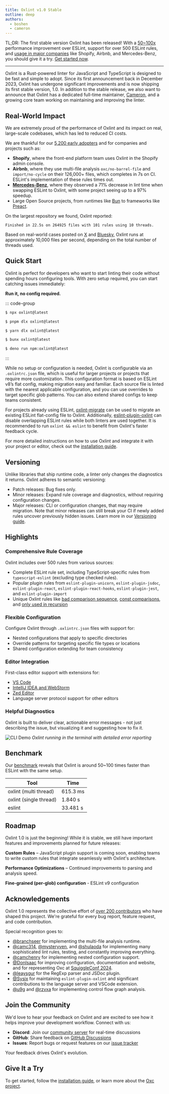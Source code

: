 ```yaml
---
title: Oxlint v1.0 Stable
outline: deep
authors:
  - boshen
  - cameron
---
```


<AppBlogPostHeader />

TL;DR: The first stable version Oxlint has been released! With a [50~100x](#benchmark) performance improvement over ESLint, support for over 500 ESLint rules, and [usage in major companies](#real-world-impact) like Shopify, Airbnb, and Mercedes-Benz, you should give it a try. [Get started now](#quick-start).

---

Oxlint is a Rust-powered linter for JavaScript and TypeScript is designed to be fast and simple to adopt. Since its first announcement back in December 2023, Oxlint has undergone significant improvements and is now shipping its first stable version, 1.0.
In addition to the stable release, we also want to announce that Oxlint has a dedicated full-time maintainer, [Cameron](https://github.com/camc314), and a growing core team working on maintaining and improving the linter.

## Real-World Impact

We are extremely proud of the performance of Oxlint and its impact on real, large-scale codebases, which has led to reduced CI costs.

We are thankful for our [5,200 early adopters](https://github.com/oxc-project/oxc/network/dependents) and for companies and projects such as:

- **Shopify**, where the front-end platform team uses Oxlint in the Shopify admin console.
- **Airbnb**, where they use multi-file analysis `oxc/no-barrel-file` and `import/no-cycle` on their 126,000+ files, which completes in 7s on CI. ESLint's implementation of these rules times out.
- [**Mercedes-Benz**](https://www.mercedes-benz.io/blog/2025-05-16-how-can-modern-tooling-save-mercedes-benz-io-engineering-time), where they observed a 71% decrease in lint time when swapping ESLint to Oxlint, with some project seeing up to a 97% speedup.
- Large Open Source projects, from runtimes like [Bun](https://github.com/oven-sh/bun/blob/main/oxlint.json) to frameworks like [Preact](https://github.com/preactjs/preact/blob/main/oxlint.json).

On the largest repository we found, Oxlint reported:

```
Finished in 22.5s on 264925 files with 101 rules using 10 threads.
```

Based on real-world cases posted on [X](https://x.com/boshen_c/status/1928264877115597053) and [Bluesky](https://bsky.app/profile/boshen.github.io/post/3lqe47xi47c2e),
Oxlint runs at approximately 10,000 files per second, depending on the total number of threads used.

## Quick Start

Oxlint is perfect for developers who want to start linting their code without spending hours configuring tools. With zero setup required, you can start catching issues immediately:

**Run it, no config required.**

::: code-group

```sh [npm]
$ npx oxlint@latest
```

```sh [pnpm]
$ pnpm dlx oxlint@latest
```

```sh [yarn]
$ yarn dlx oxlint@latest
```

```sh [bun]
$ bunx oxlint@latest
```

```sh [deno]
$ deno run npm:oxlint@latest
```

:::

While no setup or configuration is needed, Oxlint is configurable via an `.oxlintrc.json` file, which is useful for larger projects or projects that require more customization.
This configuration format is based on ESLint v8’s flat config, making migration easy and familiar.
Each source file is linted with the nearest applicable configuration, and you can use overrides to target specific glob patterns.
You can also extend shared configs to keep teams consistent.

For projects already using ESLint, [oxlint-migrate](https://github.com/oxc-project/oxlint-migrate) can be used to migrate an existing ESLint flat-config file to Oxlint.
Additionally, [eslint-plugin-oxlint](https://github.com/oxc-project/eslint-plugin-oxlint) can disable overlapping ESLint rules while both linters are used together.
It is recommended to run `oxlint && eslint` to benefit from Oxlint's faster feedback cycle.

For more detailed instructions on how to use Oxlint and integrate it with your project or editor, check out the [installation guide](https://oxc.rs/docs/guide/usage/linter).

## Versioning

Unlike libraries that ship runtime code, a linter only changes the diagnostics it returns. Oxlint adheres to semantic versioning:

- Patch releases: Bug fixes only.
- Minor releases: Expand rule coverage and diagnostics, without requiring configuration changes.
- Major releases: CLI or configuration changes, that may require migration.
  Note that minor releases can still break your CI if newly added rules uncover previously hidden issues. Learn more in our [Versioning guide](https://oxc.rs/docs/guide/usage/linter/versioning).

## Highlights

### Comprehensive Rule Coverage

Oxlint includes over 500 rules from various sources:

- Complete ESLint rule set, including TypeScript-specific rules from `typescript-eslint` (excluding type checked rules).
- Popular plugin rules from `eslint-plugin-unicorn`, `eslint-plugin-jsdoc`, `eslint-plugin-react`, `eslint-plugin-react-hooks`, `eslint-plugin-jest`, and `eslint-plugin-import`
- Unique Oxlint rules like [bad comparison sequence](https://oxc.rs/docs/guide/usage/linter/rules/oxc/bad-comparison-sequence), [const comparisons](https://oxc.rs/docs/guide/usage/linter/rules/oxc/const-comparisons), and [only used in recursion](https://oxc.rs/docs/guide/usage/linter/rules/oxc/only-used-in-recursion)

### Flexible Configuration

Configure Oxlint through `.oxlintrc.json` files with support for:

- Nested configurations that apply to specific directories
- Override patterns for targeting specific file types or locations
- Shared configuration extending for team consistency

### Editor Integration

First-class editor support with extensions for:

- [VS Code](https://marketplace.visualstudio.com/items?itemName=oxc.oxc-vscode)
- [IntelliJ IDEA and WebStorm](https://plugins.jetbrains.com/plugin/27061-oxc)
- [Zed Editor](https://zed.dev/extensions?query=oxc)
- Language server protocol support for other editors

### Helpful Diagnostics

Oxlint is built to deliver clear, actionable error messages - not just describing the issue, but visualizing it and suggesting how to fix it.

![CLI Demo](https://github.com/oxc-project/oxc/assets/1430279/094a3b24-0433-42ae-aad2-48a7dec2b985)
_Oxlint running in the terminal with detailed error reporting_

## Benchmark

Our [benchmark](https://github.com/oxc-project/bench-javascript-linter) reveals that Oxlint is around 50~100 times faster than ESLint with the same setup.

| Tool                   | Time     |
| ---------------------- | -------- |
| oxlint (multi thread)  | 615.3 ms |
| oxlint (single thread) | 1.840 s  |
| eslint                 | 33.481 s |

## Roadmap

Oxlint 1.0 is just the beginning! While it is stable, we still have important features and improvements planned for future releases:

**Custom Rules** – JavaScript plugin support is coming soon, enabling teams to write custom rules that integrate seamlessly with Oxlint's architecture.

**Performance Optimizations** – Continued improvements to parsing and analysis speed.

**Fine-grained (per-glob) configuration** - ESLint v9 configuration

## Acknowledgements

Oxlint 1.0 represents the collective effort of [over 200 contributors](https://github.com/oxc-project/oxc/graphs/contributors) who have shaped this project. We're grateful for every bug report, feature request, and code contribution.

Special recognition goes to:

- [@branchseer](https://github.com/branchseer) for implementing the multi-file analysis runtime.
- [@camc314](https://github.com/camc314), [@mysteryven](https://github.com/mysteryven), and [@shulaoda](https://github.com/shulaoda) for implementing many sophisticated lint rules, testing, and constantly improving everything.
- [@camchenry](https://github.com/camchenry) for implementing nested configuration support.
- [@DonIsaac](https://github.com/DonIsaac) for improving configuration, documentation and website, and for representing Oxc at [SquiggleConf 2024](https://2024.squiggleconf.com).
- [@leaysgur](https://github.com/leaysgur) for the RegExp parser and JSDoc plugin.
- [@Sysix](https://github.com/Sysix) for maintaining `eslint-plugin-oxlint` and significant contributions to the language server and VSCode extension.
- [@u9g](https://github.com/u9g) and [@rzvxa](https://github.com/rzvxa) for implementing control flow graph analysis.

## Join the Community

We'd love to hear your feedback on Oxlint and are excited to see how it helps improve your development workflow. Connect with us:

- **Discord**: Join our [community server](https://discord.gg/9uXCAwqQZW) for real-time discussions
- **GitHub**: Share feedback on [GitHub Discussions](https://github.com/oxc-project/oxc/discussions)
- **Issues**: Report bugs or request features on our [issue tracker](https://github.com/oxc-project/oxc/issues)

Your feedback drives Oxlint's evolution.

## Give It a Try

To get started, follow the [installation guide](https://oxc.rs/docs/guide/usage/linter), or learn more about the [Oxc project](https://oxc.rs/docs/guide/introduction).
